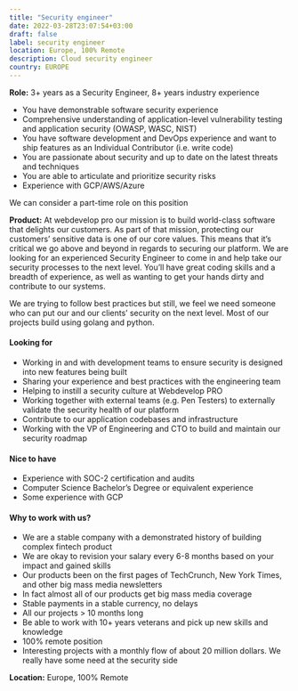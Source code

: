 ```yaml
---
title: "Security engineer"
date: 2022-03-28T23:07:54+03:00
draft: false
label: security engineer
location: Europe, 100% Remote
description: Cloud security engineer
country: EUROPE
---
```


**Role:** 3+ years as a Security Engineer, 8+ years industry experience

- You have demonstrable software security experience
- Comprehensive understanding of application-level vulnerability 
  testing and application security (OWASP, WASC, NIST)
- You have software development and DevOps experience and 
  want to ship features as an Individual Contributor (i.e. write code)
- You are passionate about security and up to date on the latest threats and techniques
- You are able to articulate and prioritize security risks
- Experience with GCP/AWS/Azure

We can consider a part-time role on this position

**Product:** At webdevelop pro our mission is to build world-class software 
that delights our customers. As part of that mission, protecting our 
customers’ sensitive data is one of our core values. This means that 
it’s critical we go above and beyond in regards to securing our platform. 
We are looking for an experienced Security Engineer to come in and help 
take our security processes to the next level. You’ll have great coding 
skills and a breadth of experience, as well as wanting to get your hands 
dirty and contribute to our systems.

We are trying to follow best practices but still, we feel we 
need someone who can put our and our clients’ security on the next level.
Most of our projects build using golang and python.

#### Looking for

- Working in and with development teams to ensure security is designed into new features being built
- Sharing your experience and best practices with the engineering team
- Helping to instill a security culture at Webdevelop PRO
- Working together with external teams (e.g. Pen Testers) to externally 
  validate the security health of our platform
- Contribute to our application codebases and infrastructure
- Working with the VP of Engineering and CTO to build and maintain our security roadmap

#### Nice to have

- Experience with SOC-2 certification and audits
- Computer Science Bachelor’s Degree or equivalent experience
- Some experience with GCP

#### Why to work with us?

- We are a stable company with a demonstrated history of building complex fintech product
- We are okay to revision your salary every 6-8 months based on your impact and gained skills
- Our products been on the first pages of TechCrunch, New York Times, and other big mass media newsletters
- In fact almost all of our products get big mass media coverage
- Stable payments in a stable currency, no delays
- All our projects > 10 months long
- Be able to work with 10+ years veterans and pick up new skills and knowledge
- 100% remote position
- Interesting projects with a monthly flow of about 
  20 million dollars. We really have some need at the security side

**Location:** Europe, 100% Remote